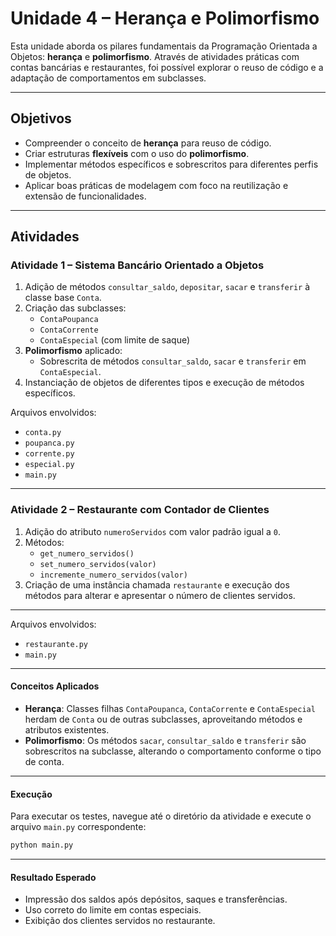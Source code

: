 # Unidade 4 – Herança e Polimorfismo

Esta unidade aborda os pilares fundamentais da Programação Orientada a Objetos: **herança** e **polimorfismo**. Através de atividades práticas com contas bancárias e restaurantes, foi possível explorar o reuso de código e a adaptação de comportamentos em subclasses.

---

## Objetivos

- Compreender o conceito de **herança** para reuso de código.
- Criar estruturas **flexíveis** com o uso do **polimorfismo**.
- Implementar métodos específicos e sobrescritos para diferentes perfis de objetos.
- Aplicar boas práticas de modelagem com foco na reutilização e extensão de funcionalidades.

---

## Atividades

### Atividade 1 – Sistema Bancário Orientado a Objetos

1. Adição de métodos `consultar_saldo`, `depositar`, `sacar` e `transferir` à classe base `Conta`.
2. Criação das subclasses:
   - `ContaPoupanca`
   - `ContaCorrente`
   - `ContaEspecial` (com limite de saque)
3. **Polimorfismo** aplicado:
   - Sobrescrita de métodos `consultar_saldo`, `sacar` e `transferir` em `ContaEspecial`.
4. Instanciação de objetos de diferentes tipos e execução de métodos específicos.

Arquivos envolvidos:

- `conta.py`
- `poupanca.py`
- `corrente.py`
- `especial.py`
- `main.py`

---

### Atividade 2 – Restaurante com Contador de Clientes

1. Adição do atributo `numeroServidos` com valor padrão igual a `0`.
2. Métodos:
   - `get_numero_servidos()`
   - `set_numero_servidos(valor)`
   - `incremente_numero_servidos(valor)`
3. Criação de uma instância chamada `restaurante` e execução dos métodos para alterar e apresentar o número de clientes servidos.

---

Arquivos envolvidos:

- `restaurante.py`
- `main.py`

---

#### Conceitos Aplicados

- **Herança**: Classes filhas `ContaPoupanca`, `ContaCorrente` e `ContaEspecial` herdam de `Conta` ou de outras subclasses, aproveitando métodos e atributos existentes.
- **Polimorfismo**: Os métodos `sacar`, `consultar_saldo` e `transferir` são sobrescritos na subclasse, alterando o comportamento conforme o tipo de conta.

---

#### Execução

Para executar os testes, navegue até o diretório da atividade e execute o arquivo `main.py` correspondente:

```bash
python main.py
```

---

#### Resultado Esperado

- Impressão dos saldos após depósitos, saques e transferências.
- Uso correto do limite em contas especiais.
- Exibição dos clientes servidos no restaurante.
